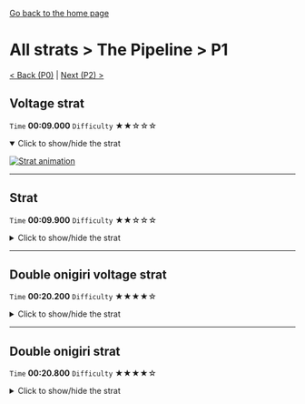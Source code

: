 [Go back to the home page](https://github.com/Doublevil/scbspeedrun)

# All strats > The Pipeline > P1

[< Back (P0)](https://github.com/Doublevil/scbspeedrun/blob/main/levels/all_lvl/P/P0.md) | [Next (P2) >](https://github.com/Doublevil/scbspeedrun/blob/main/levels/all_lvl/P/P2.md)

## Voltage strat

`Time` **00:09.000** `Difficulty` ★★☆☆☆
<details open>
  <summary>Click to show/hide the strat</summary>

  [![Strat animation](https://github.com/Doublevil/scbspeedrun/blob/main/media/levels/P/P1_VoltageStrat.webp)](https://github.com/Doublevil/scbspeedrun/blob/main/media/levels/P/P1_VoltageStrat.mp4?raw=true)
</details>

---
## Strat

`Time` **00:09.900** `Difficulty` ★★☆☆☆
<details>
  <summary>Click to show/hide the strat</summary>

  [![Strat animation](https://github.com/Doublevil/scbspeedrun/blob/main/media/levels/P/P1_Strat.webp)](https://github.com/Doublevil/scbspeedrun/blob/main/media/levels/P/P1_Strat.mp4?raw=true)
</details>

---
## Double onigiri voltage strat

`Time` **00:20.200** `Difficulty` ★★★★☆
<details>
  <summary>Click to show/hide the strat</summary>

  [![Strat animation](https://github.com/Doublevil/scbspeedrun/blob/main/media/levels/P/P1_DoubleOnigiriVoltage.webp)](https://github.com/Doublevil/scbspeedrun/blob/main/media/levels/P/P1_DoubleOnigiriVoltage.mp4?raw=true)

  **Notes**
  - The top onigiri in this one takes a bit of training to get used to.
  - Don't forget to hold up as you exit the first onigiri room!
  - The second onigiri is a succession of branching paths. You can hold Up and Right on your way in, and on your way out, hold Left for the first one, then Down and Left. This should get you through easily.
  - Don't forget to hold Right as you exit the second onigiri path!
</details>

---
## Double onigiri strat

`Time` **00:20.800** `Difficulty` ★★★★☆
<details>
  <summary>Click to show/hide the strat</summary>

  [![Strat animation](https://github.com/Doublevil/scbspeedrun/blob/main/media/levels/P/P1_DoubleOnigiriStrat.webp)](https://github.com/Doublevil/scbspeedrun/blob/main/media/levels/P/P1_DoubleOnigiriStrat.mp4?raw=true)

  **Notes**
  - Both onigiris in this one take a bit of training to get used to.
  - When exiting the pipe in the first onigiri room, hold Up and Left and grab the ceiling. As long as you hold Up and Left, you should be in a safe position. From there, you have to do a cable jump and cancel it quickly to enter the pipe.
  - Don't forget to hold up as you exit the first onigiri room!
  - The second onigiri is a succession of branching paths. You can hold Up and Right on your way in, and on your way out, hold Left for the first one, then Down and Left. This should get you through easily.
  - Don't forget to hold Right as you exit the second onigiri path!
</details>
